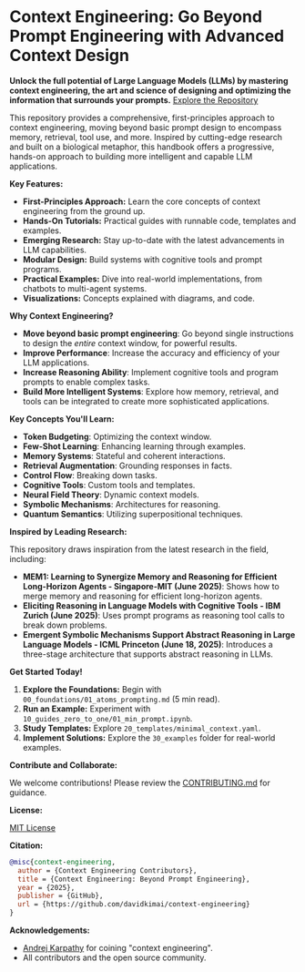 # Context Engineering: Go Beyond Prompt Engineering with Advanced Context Design

**Unlock the full potential of Large Language Models (LLMs) by mastering context engineering, the art and science of designing and optimizing the information that surrounds your prompts.** [Explore the Repository](https://github.com/davidkimai/Context-Engineering)

This repository provides a comprehensive, first-principles approach to context engineering, moving beyond basic prompt design to encompass memory, retrieval, tool use, and more. Inspired by cutting-edge research and built on a biological metaphor, this handbook offers a progressive, hands-on approach to building more intelligent and capable LLM applications.

**Key Features:**

*   **First-Principles Approach:** Learn the core concepts of context engineering from the ground up.
*   **Hands-On Tutorials:** Practical guides with runnable code, templates and examples.
*   **Emerging Research:** Stay up-to-date with the latest advancements in LLM capabilities.
*   **Modular Design:** Build systems with cognitive tools and prompt programs.
*   **Practical Examples:** Dive into real-world implementations, from chatbots to multi-agent systems.
*   **Visualizations:** Concepts explained with diagrams, and code.

**Why Context Engineering?**

*   **Move beyond basic prompt engineering**: Go beyond single instructions to design the *entire* context window, for powerful results.
*   **Improve Performance**: Increase the accuracy and efficiency of your LLM applications.
*   **Increase Reasoning Ability**: Implement cognitive tools and program prompts to enable complex tasks.
*   **Build More Intelligent Systems**: Explore how memory, retrieval, and tools can be integrated to create more sophisticated applications.

**Key Concepts You'll Learn:**

*   **Token Budgeting**: Optimizing the context window.
*   **Few-Shot Learning**: Enhancing learning through examples.
*   **Memory Systems**: Stateful and coherent interactions.
*   **Retrieval Augmentation**: Grounding responses in facts.
*   **Control Flow**: Breaking down tasks.
*   **Cognitive Tools**: Custom tools and templates.
*   **Neural Field Theory**: Dynamic context models.
*   **Symbolic Mechanisms**: Architectures for reasoning.
*   **Quantum Semantics**: Utilizing superpositional techniques.

**Inspired by Leading Research:**

This repository draws inspiration from the latest research in the field, including:

*   **MEM1: Learning to Synergize Memory and Reasoning for Efficient Long-Horizon Agents - Singapore-MIT (June 2025)**: Shows how to merge memory and reasoning for efficient long-horizon agents.
*   **Eliciting Reasoning in Language Models with Cognitive Tools - IBM Zurich (June 2025)**: Uses prompt programs as reasoning tool calls to break down problems.
*   **Emergent Symbolic Mechanisms Support Abstract Reasoning in Large Language Models - ICML Princeton (June 18, 2025)**: Introduces a three-stage architecture that supports abstract reasoning in LLMs.

**Get Started Today!**

1.  **Explore the Foundations:** Begin with `00_foundations/01_atoms_prompting.md` (5 min read).
2.  **Run an Example:** Experiment with `10_guides_zero_to_one/01_min_prompt.ipynb`.
3.  **Study Templates:** Explore `20_templates/minimal_context.yaml`.
4.  **Implement Solutions:** Explore the `30_examples` folder for real-world examples.

**Contribute and Collaborate:**

We welcome contributions! Please review the [CONTRIBUTING.md](.github/CONTRIBUTING.md) for guidance.

**License:**

[MIT License](LICENSE)

**Citation:**

```bibtex
@misc{context-engineering,
  author = {Context Engineering Contributors},
  title = {Context Engineering: Beyond Prompt Engineering},
  year = {2025},
  publisher = {GitHub},
  url = {https://github.com/davidkimai/context-engineering}
}
```

**Acknowledgements:**

*   [Andrej Karpathy](https://x.com/karpathy/status/1937902205765607626) for coining "context engineering".
*   All contributors and the open source community.